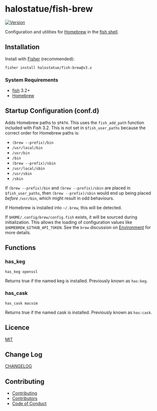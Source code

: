 # halostatue/fish-brew

[![Version][]](https://github.com/halostatue/fish-brew/releases)

Configuration and utilities for [Homebrew][] in the [fish shell][].

## Installation

Install with [Fisher][] (recommended):

```fish
fisher install halostatue/fish-brew@v3.x
```

### System Requirements

- [fish][] 3.2+
- [Homebrew][]

## Startup Configuration (conf.d)

Adds Homebrew paths to `$PATH`. This uses the `fish_add_path` function included
with Fish 3.2. This is not set in `$fish_user_paths` because the correct order
for Homebrew paths is:

- `(brew --prefix)/bin`
- `/usr/local/bin`
- `/usr/bin`
- `/bin`
- `(brew --prefix)/sbin`
- `/usr/local/sbin`
- `/usr/sbin`
- `/sbin`

If `(brew --prefix)/bin` and `(brew --prefix)/sbin` are placed in
`$fish_user_paths`, then `(brew --prefix)/sbin` would end up being placed
_before_ `/usr/bin`, which might result in odd behaviours.

If Homebrew is installed into `~/.brew`, this will be detected.

If `$HOME/.config/brew/config.fish` exists, it will be sourced during
initialization. This allows the loading of configuration values like
`$HOMEBREW_GITHUB_API_TOKEN`. See the `brew` discussion on [Environment][] for
more details.

## Functions

### has_keg

```fish
has_keg openssl
```

Returns true if the named keg is installed. Previously known as `has:keg`.

### has_cask

```fish
has_cask macvim
```

Returns true if the named cask is installed. Previously known as `has:cask`.

## Licence

[MIT](./LICENCE.md)

## Change Log

[CHANGELOG](./CHANGELOG.md)

## Contributing

- [Contributing](./CONTRIBUTING.md)
- [Contributors](./CONTRIBUTORS.md)
- [Code of Conduct](./CODE_OF_CONDUCT.md)

[homebrew]: https://brew.sh
[fish shell]: https://fishshell.com 'friendly interactive shell'
[version]: https://img.shields.io/github/tag/halostatue/fish-brew.svg?label=Version
[fisher]: https://github.com/jorgebucaran/fisher
[fish]: https://github.com/fish-shell/fish-shell
[environment]: https://docs.brew.sh/Manpage#environment
